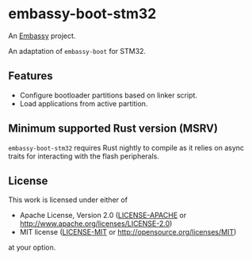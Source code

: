 # embassy-boot-stm32

An [Embassy](https://embassy.dev) project.

An adaptation of `embassy-boot` for STM32.

## Features

* Configure bootloader partitions based on linker script.
* Load applications from active partition.

## Minimum supported Rust version (MSRV)

`embassy-boot-stm32` requires Rust nightly to compile as it relies on async traits for interacting with the flash peripherals.

## License

This work is licensed under either of

- Apache License, Version 2.0 ([LICENSE-APACHE](LICENSE-APACHE) or
  <http://www.apache.org/licenses/LICENSE-2.0>)
- MIT license ([LICENSE-MIT](LICENSE-MIT) or <http://opensource.org/licenses/MIT>)

at your option.
